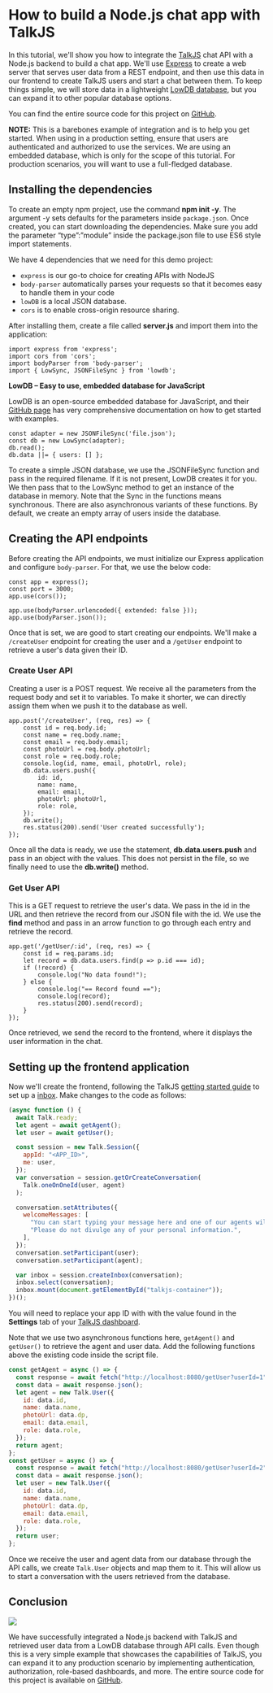 # How to build a Node.js chat app with TalkJS

In this tutorial, we'll show you how to integrate the [TalkJS](https://talkjs.com/) chat API with a Node.js backend to build a chat app. We'll use [Express](https://expressjs.com/) to create a web server that serves user data from a REST endpoint, and then use this data in our frontend to create TalkJS users and start a chat between them. To keep things simple, we will store data in a lightweight [LowDB database](https://github.com/typicode/lowdb), but you can expand it to other popular database options.

You can find the entire source code for this project on [GitHub](https://github.com/talkjs/talkjs-examples/tree/master/nodejs).

**NOTE:** This is a barebones example of integration and is to help you get started. When using in a production setting, ensure that users are authenticated and authorized to use the services. We are using an embedded database, which is only for the scope of this tutorial. For production scenarios, you will want to use a full-fledged database.

## **Installing the dependencies**

To create an empty npm project, use the command **npm init -y**. The argument -y sets defaults for the parameters inside `package.json`. Once created, you can start downloading the dependencies. Make sure you add the parameter “type”:”module” inside the package.json file to use ES6 style import statements.

We have 4 dependencies that we need for this demo project:

- `express` is our go-to choice for creating APIs with NodeJS
- `body-parser` automatically parses your requests so that it becomes easy to handle them in your code
- `lowDB` is a local JSON database.
- `cors` is to enable cross-origin resource sharing.

After installing them, create a file called **server.js** and import them into the application:

```code
import express from 'express';
import cors from 'cors';
import bodyParser from 'body-parser';
import { LowSync, JSONFileSync } from 'lowdb';
```

**LowDB – Easy to use, embedded database for JavaScript**

LowDB is an open-source embedded database for JavaScript, and their [GitHub page](https://github.com/typicode/lowdb) has very comprehensive documentation on how to get started with examples.

```code
const adapter = new JSONFileSync('file.json');
const db = new LowSync(adapter);
db.read();
db.data ||= { users: [] };
```

To create a simple JSON database, we use the JSONFileSync function and pass in the required filename. If it is not present, LowDB creates it for you. We then pass that to the LowSync method to get an instance of the database in memory. Note that the Sync in the functions means synchronous. There are also asynchronous variants of these functions. By default, we create an empty array of users inside the database.

## **Creating the API endpoints**

Before creating the API endpoints, we must initialize our Express application and configure `body-parser`. For that, we use the below code:

```code
const app = express();
const port = 3000;
app.use(cors());

app.use(bodyParser.urlencoded({ extended: false }));
app.use(bodyParser.json());
```

Once that is set, we are good to start creating our endpoints. We'll make a `/createUser` endpoint for creating the user and a `/getUser` endpoint to retrieve a user's data given their ID.

### Create User API

Creating a user is a POST request. We receive all the parameters from the request body and set it to variables. To make it shorter, we can directly assign them when we push it to the database as well.

```
app.post('/createUser', (req, res) => {
    const id = req.body.id;
    const name = req.body.name;
    const email = req.body.email;
    const photoUrl = req.body.photoUrl;
    const role = req.body.role;
    console.log(id, name, email, photoUrl, role);
    db.data.users.push({
        id: id,
        name: name,
        email: email,
        photoUrl: photoUrl,
        role: role,
    });
    db.write();
    res.status(200).send('User created successfully');
});
```

Once all the data is ready, we use the statement, **db.data.users.push** and pass in an object with the values. This does not persist in the file, so we finally need to use the **db.write()** method.

### Get User API

This is a GET request to retrieve the user's data. We pass in the id in the URL and then retrieve the record from our JSON file with the id. We use the **find** method and pass in an arrow function to go through each entry and retrieve the record.

```code
app.get('/getUser/:id', (req, res) => {
    const id = req.params.id;
    let record = db.data.users.find(p => p.id === id);
    if (!record) {
    	console.log("No data found!");
    } else {
        console.log("== Record found ==");
        console.log(record);
        res.status(200).send(record);
    }
});
```

Once retrieved, we send the record to the frontend, where it displays the user information in the chat.

## Setting up the frontend application

Now we'll create the frontend, following the TalkJS [getting started guide](/Getting_Started/JavaScript_SDK/1_On_1_Chat/) to set up a [](/Reference/JavaScript_Chat_SDK/Inbox/)[inbox](/Features/Chat_UI_Modes/The_Inbox/). Make changes to the code as follows:

```javascript
(async function () {
  await Talk.ready;
  let agent = await getAgent();
  let user = await getUser();

  const session = new Talk.Session({
    appId: "<APP_ID>",
    me: user,
  });
  var conversation = session.getOrCreateConversation(
    Talk.oneOnOneId(user, agent)
  );

  conversation.setAttributes({
    welcomeMessages: [
      "You can start typing your message here and one of our agents will be with you shortly.",
      "Please do not divulge any of your personal information.",
    ],
  });
  conversation.setParticipant(user);
  conversation.setParticipant(agent);

  var inbox = session.createInbox(conversation);
  inbox.select(conversation);
  inbox.mount(document.getElementById("talkjs-container"));
})();
```

You will need to replace your app ID with with the value found in the **Settings** tab of your [TalkJS dashboard](https://talkjs.com/dashboard/login).

Note that we use two asynchronous functions here, `getAgent()` and `getUser()` to retrieve the agent and user data. Add the following functions above the existing code inside the script file.

```javascript
const getAgent = async () => {
  const response = await fetch("http://localhost:8080/getUser?userId=1");
  const data = await response.json();
  let agent = new Talk.User({
    id: data.id,
    name: data.name,
    photoUrl: data.dp,
    email: data.email,
    role: data.role,
  });
  return agent;
};
const getUser = async () => {
  const response = await fetch("http://localhost:8080/getUser?userId=2");
  const data = await response.json();
  let user = new Talk.User({
    id: data.id,
    name: data.name,
    photoUrl: data.dp,
    email: data.email,
    role: data.role,
  });
  return user;
};
```

Once we receive the user and agent data from our database through the API calls, we create `Talk.User` objects and map them to it. This will allow us to start a conversation with the users retrieved from the database.

## Conclusion

![](https://talkjs.com/resources/content/images/2022/03/unnamed.png)

We have successfully integrated a Node.js backend with TalkJS and retrieved user data from a LowDB database through API calls. Even though this is a very simple example that showcases the capabilities of TalkJS, you can expand it to any production scenario by implementing authentication, authorization, role-based dashboards, and more. The entire source code for this project is available on [GitHub](https://github.com/talkjs/talkjs-examples/tree/master/nodejs).

